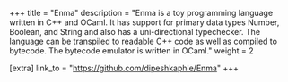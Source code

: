 +++
title = "Enma"
description = "Enma is a toy programming language written in C++ and OCaml. It has support for primary data types Number, Boolean, and String and also has a uni-directional typechecker. The language can be transpiled to readable C++ code as well as compiled to bytecode. The bytecode emulator is written in OCaml."
weight = 2

[extra]
link_to = "https://github.com/dipeshkaphle/Enma"
+++
